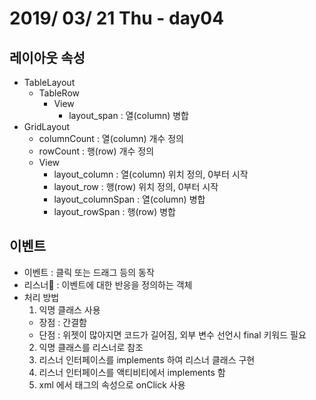 # 2019/ 03/ 21 Thu - day04

## 레이아웃 속성
* TableLayout
  * TableRow
    * View
      * layout_span : 열(column) 병합
* GridLayout
  * columnCount : 열(column) 개수 정의
  * rowCount : 행(row) 개수 정의
  * View
    * layout_column : 열(column) 위치 정의, 0부터 시작
    * layout_row : 행(row) 위치 정의, 0부터 시작
    * layout_columnSpan : 열(column) 병합
    * layout_rowSpan : 행(row) 병합
## 이벤트
* 이벤트 : 클릭 또는 드래그 등의 동작
* 리스너 : 이벤트에 대한 반응을 정의하는 객체
* 처리 방법
  1. 익명 클래스 사용
    * 장점 : 간결함
    * 단점 : 위젯이 많아지면 코드가 길어짐, 외부 변수 선언시 final 키워드 필요
  2. 익명 클래스를 리스너로 참조
  3. 리스너 인터페이스를 implements 하여 리스너 클래스 구현
  4. 리스너 인터페이스를 액티비티에서 implements 함
  5. xml 에서 태그의 속성으로 onClick 사용